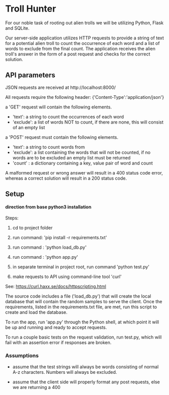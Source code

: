 # Troll Hunter
For our noble task of rooting out alien trolls we will be utilizing Python, Flask and SQLite.

Our server-side application utilizes HTTP requests to provide a string of text for a potential alien troll to count the occurrence of each word and a list of words to exclude from the final count. The application receives the alien troll's answer in the form of a post request and checks for the correct solution.

## API parameters
JSON requests are received at http://localhost:8000/

All requests require the following header: {'Content-Type':'application/json'}

a 'GET' request will contain the following elements.
* 'text': a string to count the occurrences of each word
* 'exclude': a list of words NOT to count, if there are none, this will consist of an empty list

a 'POST' request must contain the following elements.
* 'text': a string to count words from
* 'exclude': a list containing the words that will not be counted, if no words are to be excluded an empty list must be returned
* 'count' : a dictionary containing a key, value pair of word and count

A malformed request or wrong answer will result in a 400 status code error, whereas a correct solution will result in a 200 status code.

## Setup

#### direction from base python3 installation
Steps:

1. cd to project folder

2. run command: 'pip install -r requirements.txt'

3. run command : 'python load_db.py'

4. run command : 'python app.py'

5. in separate terminal in project root, run command 'python test.py'

6. make requests to API using command-line tool 'curl'

  See: https://curl.haxx.se/docs/httpscripting.html

The source code includes a file ('load_db.py') that will create the local database that will contain the random samples to serve the client. Once the requirements, listed in the requirements.txt file, are met, run this script to create and load the database.

To run the app, run 'app.py' through the Python shell, at which point it will be up and running and ready to accept requests.

To run a couple basic tests on the request validation, run test.py, which will fail with an assertion error if responses are broken.

### Assumptions
* assume that the test strings will always be words consisting of normal A-z characters. Numbers will always be excluded.

* assume that the client side will properly format any post requests, else we are returning a 400
